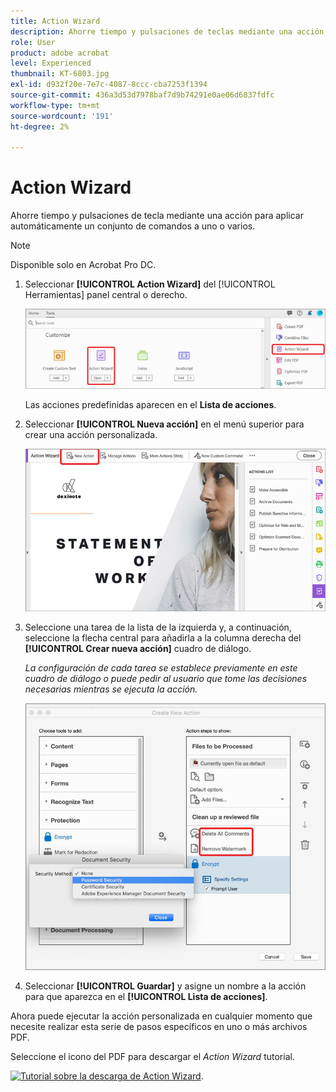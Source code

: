 ```yaml
---
title: Action Wizard
description: Ahorre tiempo y pulsaciones de teclas mediante una acción para aplicar automáticamente un conjunto de comandos a uno o varios archivos
role: User
product: adobe acrobat
level: Experienced
thumbnail: KT-6803.jpg
exl-id: d932f20e-7e7c-4087-8ccc-cba7253f1394
source-git-commit: 436a3d53d7978baf7d9b74291e0ae06d6837fdfc
workflow-type: tm+mt
source-wordcount: '191'
ht-degree: 2%

---
```


# Action Wizard

Ahorre tiempo y pulsaciones de tecla mediante una acción para aplicar automáticamente un conjunto de comandos a uno o varios.

>[!NOTE]
>
>Disponible solo en Acrobat Pro DC.

1. Seleccionar **[!UICONTROL Action Wizard]** del [!UICONTROL Herramientas] panel central o derecho.

   ![Paso 1 del Action Wizard](../assets/ActionWizard_1.png)

   Las acciones predefinidas aparecen en el **Lista de acciones**.

1. Seleccionar **[!UICONTROL Nueva acción]** en el menú superior para crear una acción personalizada.

   ![Paso 2 del Action Wizard](../assets/ActionWizard_2.png)

1. Seleccione una tarea de la lista de la izquierda y, a continuación, seleccione la flecha central para añadirla a la columna derecha del **[!UICONTROL Crear nueva acción]** cuadro de diálogo.

   *La configuración de cada tarea se establece previamente en este cuadro de diálogo o puede pedir al usuario que tome las decisiones necesarias mientras se ejecuta la acción.*

   ![Paso 3 del Action Wizard](../assets/ActionWizard_3.png)

1. Seleccionar **[!UICONTROL Guardar]** y asigne un nombre a la acción para que aparezca en el **[!UICONTROL Lista de acciones]**.

Ahora puede ejecutar la acción personalizada en cualquier momento que necesite realizar esta serie de pasos específicos en uno o más archivos PDF.

Seleccione el icono del PDF para descargar el *Action Wizard* tutorial.

[![Tutorial sobre la descarga de Action Wizard](../assets/acrobat_PDF_96.png)](../assets/AcrobatDCActionWizard.pdf).
